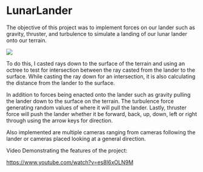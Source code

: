 # LunarLander

The objective of this project was to implement forces on our lander such as gravity, thruster, and turbulence to simulate a landing of our lunar lander onto our terrain. 

![](https://github.com/LPx1/MoonLander/blob/master/lunarlander.png)

To do this, I casted rays down to the surface of the terrain and using an octree to test for intersection between the ray casted from the lander to the surface. While casting the ray down for an intersection, it is also calculating the distance from the lander to the surface. 

In addition to forces being enacted onto the lander such as gravity pulling the lander down to the surface on the terrain. The turbulence force generating random values of where it will pull the lander. Lastly, thruster force will push the lander whether it be forward, back, up, down, left or right through using the arrow keys for direction. 

Also implemented are multiple cameras ranging from cameras following the lander or cameras placed looking at a general direction.

Video Demonstrating the features of the project:

https://www.youtube.com/watch?v=es8I6xOLN9M
